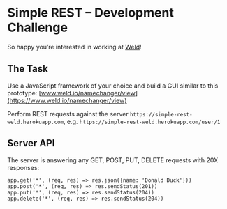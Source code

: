 # Simple REST – Development Challenge

So happy you’re interested in working at [Weld](https://www.weld.io)!

## The Task

Use a JavaScript framework of your choice and build a GUI similar to this prototype: [www.weld.io/namechanger/view](https://www.weld.io/namechanger/view)

Perform REST requests against the server `https://simple-rest-weld.herokuapp.com`, e.g. `https://simple-rest-weld.herokuapp.com/user/1`

## Server API

The server is answering any GET, POST, PUT, DELETE requests with 20X responses:

	app.get('*', (req, res) => res.json({name: 'Donald Duck'}))
	app.post('*', (req, res) => res.sendStatus(201))
	app.put('*', (req, res) => res.sendStatus(204))
	app.delete('*', (req, res) => res.sendStatus(204))
